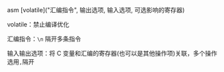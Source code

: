 asm [volatile]("汇编指令", 输出选项, 输入选项, 可选影响的寄存器)

volatile：禁止编译优化

汇编指令：`\n` 隔开多条指令

输入输出选项：将 C 变量和汇编的寄存器(也可以是其他操作项)关联，多个操作选用`,`隔开
